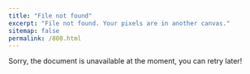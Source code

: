 ```yaml
---
title: "File not found"
excerpt: "File not found. Your pixels are in another canvas."
sitemap: false
permalink: /808.html
---
```


Sorry, the document is unavailable at the moment, you can retry later!

<script type="text/javascript">
  var GOOG_FIXURL_LANG = 'en';
  var GOOG_FIXURL_SITE = '{{ site.url }}'
</script>
<script type="text/javascript"
  src="//linkhelp.clients.google.com/tbproxy/lh/wm/fixurl.js">
</script>

